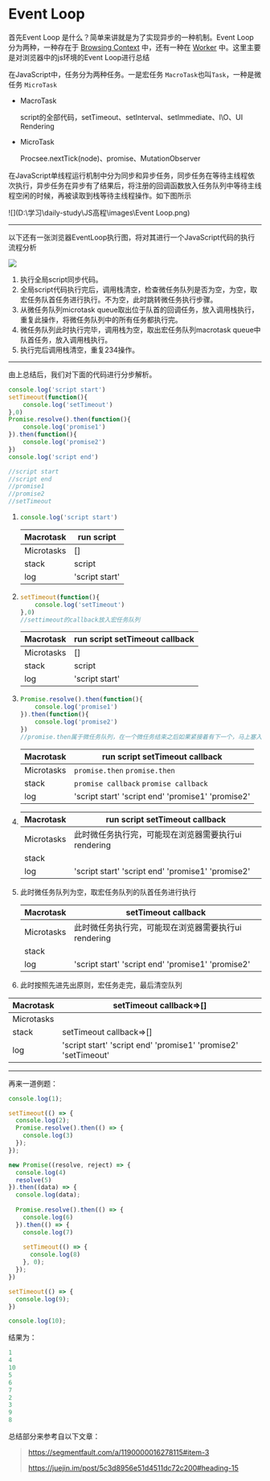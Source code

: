 

# Event Loop

首先Event Loop 是什么？简单来讲就是为了实现异步的一种机制。Event Loop 分为两种，一种存在于 [Browsing Context](https://link.zhihu.com/?target=https%3A//html.spec.whatwg.org/multipage/browsers.html%23browsing-context) 中，还有一种在 [Worker](https://link.zhihu.com/?target=https%3A//html.spec.whatwg.org/multipage/workers.html%23workers) 中。这里主要是对浏览器中的js环境的Event Loop进行总结

在JavaScript中，任务分为两种任务。一是宏任务  `MacroTask`也叫`Task`，一种是微任务 `MicroTask`

- MacroTask

  script的全部代码，setTimeout、setInterval、setImmediate、I\O、UI Rendering

- MicroTask

  Procsee.nextTick(node)、promise、MutationObserver

在JavaScript单线程运行机制中分为同步和异步任务，同步任务在等待主线程依次执行，异步任务在异步有了结果后，将注册的回调函数放入任务队列中等待主线程空闲的时候，再被读取到栈等待主线程操作。如下图所示

![](D:\学习\daily-study\JS高程\images\Event Loop.png)

------

以下还有一张浏览器EventLoop执行图，将对其进行一个JavaScript代码的执行流程分析

![](D:\学习\daily-study\JS高程\images\Brow_eventloop.png)

1. 执行全局script同步代码。
2. 全局script代码执行完后，调用栈清空，检查微任务队列是否为空，为空，取宏任务队首任务进行执行。不为空，此时跳转微任务执行步骤。
3. 从微任务队列microtask queue取出位于队首的回调任务，放入调用栈执行，重复此操作，将微任务队列中的所有任务都执行完。
4. 微任务队列此时执行完毕，调用栈为空，取出宏任务队列macrotask queue中队首任务，放入调用栈执行。
5. 执行完后调用栈清空，重复234操作。

------

由上总结后，我们对下面的代码进行分步解析。

```javascript
console.log('script start')
setTimeout(function(){
    console.log('setTimeout')
},0)
Promise.resolve().then(function(){
    console.log('promise1')
}).then(function(){
    console.log('promise2')
})
console.log('script end')

//script start
//script end
//promise1
//promise2
//setTimeout
```

1. ```javascript
   console.log('script start')
   ```

   | Macrotask  | run script     |
   | ---------- | -------------- |
   | Microtasks | []             |
   | stack      | script         |
   | log        | 'script start' |

2. ```javascript
   setTimeout(function(){
       console.log('setTimeout')
   },0)
   //settimeout的callback放入宏任务队列
   ```

   | Macrotask  | run script  setTimeout callback |
   | ---------- | ------------------------------- |
   | Microtasks | []                              |
   | stack      | script                          |
   | log        | 'script start'                  |

3. ```javascript
   Promise.resolve().then(function(){
       console.log('promise1')
   }).then(function(){
       console.log('promise2')
   })
   //promise.then属于微任务队列，在一个微任务结束之后如果紧接着有下一个，马上塞入微任务队列进行排队执行
   ```

   | Macrotask  | run script  setTimeout callback                       |
   | ---------- | ----------------------------------------------------- |
   | Microtasks | `promise.then` `promise.then`                         |
   | stack      | `promise callback` `promise callback`                 |
   | log        | 'script start'   'script end'  'promise1'  'promise2' |



4. | Macrotask  | run script  setTimeout callback                       |
   | ---------- | ----------------------------------------------------- |
   | Microtasks | 此时微任务执行完，可能现在浏览器需要执行ui rendering  |
   | stack      |                                                       |
   | log        | 'script start'   'script end'  'promise1'  'promise2' |



5. 此时微任务队列为空，取宏任务队列的队首任务进行执行

   | Macrotask  | setTimeout callback                                   |
   | ---------- | ----------------------------------------------------- |
   | Microtasks | 此时微任务执行完，可能现在浏览器需要执行ui rendering  |
   | stack      |                                                       |
   | log        | 'script start'   'script end'  'promise1'  'promise2' |

6.  此时按照先进先出原则，宏任务走完，最后清空队列

| Macrotask  | setTimeout callback=>[]                                      |
| ---------- | ------------------------------------------------------------ |
| Microtasks |                                                              |
| stack      | setTimeout callback=>[]                                      |
| log        | 'script start'   'script end'  'promise1'  'promise2' 'setTimeout' |

------

再来一道例题：

```javascript
console.log(1);

setTimeout(() => {
  console.log(2);
  Promise.resolve().then(() => {
    console.log(3)
  });
});

new Promise((resolve, reject) => {
  console.log(4)
  resolve(5)
}).then((data) => {
  console.log(data);
  
  Promise.resolve().then(() => {
    console.log(6)
  }).then(() => {
    console.log(7)
    
    setTimeout(() => {
      console.log(8)
    }, 0);
  });
})

setTimeout(() => {
  console.log(9);
})

console.log(10);
```

结果为：

```javascript
1
4
10
5
6
7
2
3
9
8
```



总结部分来参考自以下文章：

> <https://segmentfault.com/a/1190000016278115#item-3>
>
> <https://juejin.im/post/5c3d8956e51d4511dc72c200#heading-15>